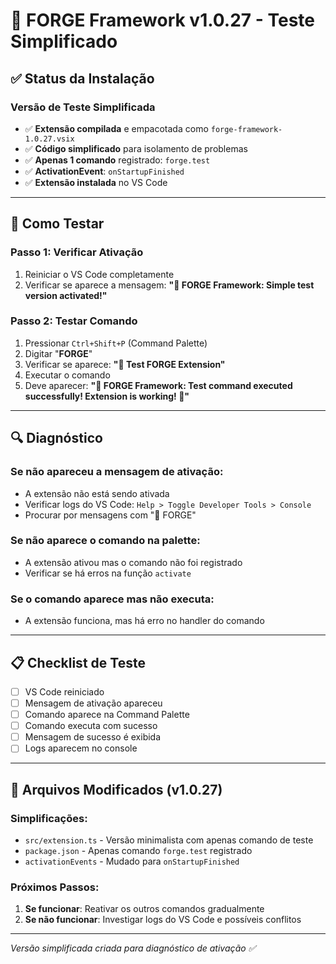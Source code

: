 # 🧪 FORGE Framework v1.0.27 - Teste Simplificado

## ✅ **Status da Instalação**

### **Versão de Teste Simplificada**
- ✅ **Extensão compilada** e empacotada como `forge-framework-1.0.27.vsix`
- ✅ **Código simplificado** para isolamento de problemas
- ✅ **Apenas 1 comando** registrado: `forge.test`
- ✅ **ActivationEvent**: `onStartupFinished` 
- ✅ **Extensão instalada** no VS Code

---

## 🎯 **Como Testar**

### **Passo 1: Verificar Ativação**
1. Reiniciar o VS Code completamente
2. Verificar se aparece a mensagem: **"🔨 FORGE Framework: Simple test version activated!"**

### **Passo 2: Testar Comando**
1. Pressionar `Ctrl+Shift+P` (Command Palette)
2. Digitar "**FORGE**"
3. Verificar se aparece: **"🧪 Test FORGE Extension"**
4. Executar o comando
5. Deve aparecer: **"🔨 FORGE Framework: Test command executed successfully! Extension is working! 🎉"**

---

## 🔍 **Diagnóstico**

### **Se não apareceu a mensagem de ativação:**
- A extensão não está sendo ativada
- Verificar logs do VS Code: `Help > Toggle Developer Tools > Console`
- Procurar por mensagens com "🔨 FORGE"

### **Se não aparece o comando na palette:**
- A extensão ativou mas o comando não foi registrado
- Verificar se há erros na função `activate`

### **Se o comando aparece mas não executa:**
- A extensão funciona, mas há erro no handler do comando

---

## 📋 **Checklist de Teste**

- [ ] VS Code reiniciado
- [ ] Mensagem de ativação apareceu
- [ ] Comando aparece na Command Palette  
- [ ] Comando executa com sucesso
- [ ] Mensagem de sucesso é exibida
- [ ] Logs aparecem no console

---

## 🔧 **Arquivos Modificados (v1.0.27)**

### **Simplificações:**
- `src/extension.ts` - Versão minimalista com apenas comando de teste
- `package.json` - Apenas comando `forge.test` registrado
- `activationEvents` - Mudado para `onStartupFinished`

### **Próximos Passos:**
1. **Se funcionar**: Reativar os outros comandos gradualmente
2. **Se não funcionar**: Investigar logs do VS Code e possíveis conflitos

---

*Versão simplificada criada para diagnóstico de ativação ✅*
